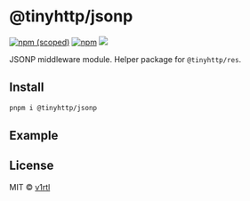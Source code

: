 # @tinyhttp/jsonp

[![npm (scoped)](https://img.shields.io/npm/v/@tinyhttp/jsonp?style=flat-square)](https://npmjs.com/package/@tinyhttp/jsonp) [![npm](https://img.shields.io/npm/dt/@tinyhttp/jsonp?style=flat-square)](https://npmjs.com/package/@tinyhttp/jsonp) [![](https://img.shields.io/badge/website-visit-hotpink?style=flat-square)](https://tinyhttp.v1rtl.site/mw/jsonp)

JSONP middleware module. Helper package for `@tinyhttp/res`.

## Install

```sh
pnpm i @tinyhttp/jsonp
```

## Example

## License

MIT © [v1rtl](https://v1rtl.site)
